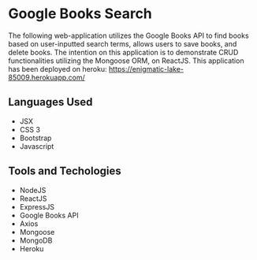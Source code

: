 # Google Books Search

The following web-application utilizes the Google Books API to find books based on user-inputted search terms, allows users to save books, and delete books. The intention on this application is to demonstrate CRUD functionalities utilizing the Mongoose ORM, on ReactJS. This application has been deployed on heroku: https://enigmatic-lake-85009.herokuapp.com/

## Languages Used
* JSX
* CSS 3
* Bootstrap
* Javascript

## Tools and Techologies
* NodeJS
* ReactJS
* ExpressJS
* Google Books API
* Axios
* Mongoose
* MongoDB
* Heroku


